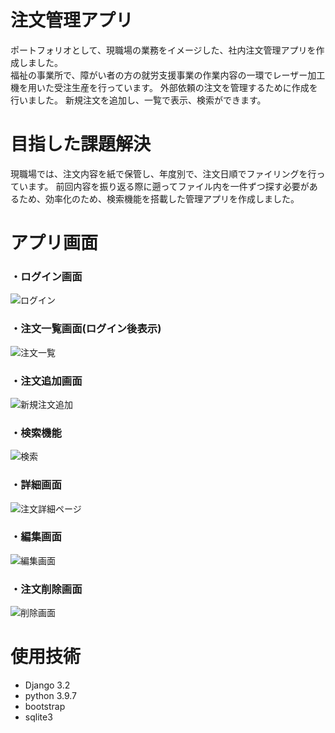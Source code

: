 # 注文管理アプリ

ポートフォリオとして、現職場の業務をイメージした、社内注文管理アプリを作成しました。  
福祉の事業所で、障がい者の方の就労支援事業の作業内容の一環でレーザー加工機を用いた受注生産を行っています。
外部依頼の注文を管理するために作成を行いました。
新規注文を追加し、一覧で表示、検索ができます。

# 目指した課題解決

現職場では、注文内容を紙で保管し、年度別で、注文日順でファイリングを行っています。
前回内容を振り返る際に遡ってファイル内を一件ずつ探す必要があるため、効率化のため、検索機能を搭載した管理アプリを作成しました。


# アプリ画面

### ・ログイン画面

![ログイン](https://user-images.githubusercontent.com/98248779/152679792-e32b42b5-ec95-48ff-9e0f-2f662642fa23.png)


### ・注文一覧画面(ログイン後表示)

![注文一覧](https://user-images.githubusercontent.com/98248779/152679865-268250e3-2302-46fc-9341-bee04390ffc1.png)


### ・注文追加画面

![新規注文追加](https://user-images.githubusercontent.com/98248779/152679896-8ef1a917-67b6-4c9f-9264-8a0a7fb9c70b.png)


### ・検索機能

![検索](https://user-images.githubusercontent.com/98248779/152679901-7f473de6-e2af-443d-ad97-b12bb5685b84.png)

### ・詳細画面

![注文詳細ページ](https://user-images.githubusercontent.com/98248779/152679923-123e36f0-198c-477f-864f-8c5765e79ec6.png)

### ・編集画面
![編集画面](https://user-images.githubusercontent.com/98248779/152679924-0ae7e753-c592-43a7-870d-d2d7775b804a.png)

### ・注文削除画面
![削除画面](https://user-images.githubusercontent.com/98248779/152679927-ae5892ae-05b3-4290-9024-0a5c02707cc0.png)

# 使用技術

- Django 3.2
- python 3.9.7
- bootstrap
- sqlite3

